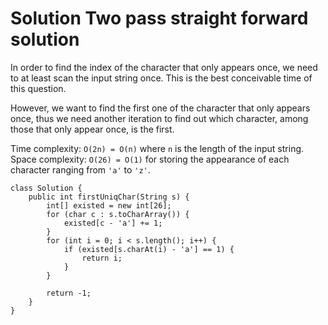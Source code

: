 # Solution Two pass straight forward solution

In order to find the index of the character that only appears once, we need to at least scan the input string once. This is the best conceivable time of this question. 

However, we want to find the first one of the character that only appears once, thus we need another iteration to find out which character, among those that only appear once, is the first. 

Time complexity: `O(2n) = O(n)` where `n` is the length of the input string.
Space complexity: `O(26) = O(1)` for storing the appearance of each character ranging from `'a'` to `'z'`. 

```
class Solution {
    public int firstUniqChar(String s) {
        int[] existed = new int[26];
        for (char c : s.toCharArray()) {
            existed[c - 'a'] += 1;
        }
        for (int i = 0; i < s.length(); i++) {
            if (existed[s.charAt(i) - 'a'] == 1) {
                return i;
            }
        }
        
        return -1;
    }
}
```
